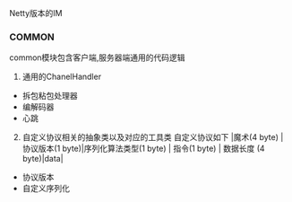 Netty版本的IM
### COMMON
common模块包含客户端,服务器端通用的代码逻辑
1. 通用的ChanelHandler
- 拆包粘包处理器
- 编解码器
- 心跳
2. 自定义协议相关的抽象类以及对应的工具类
自定义协议如下
|魔术(4 byte) | 协议版本(1 byte)|序列化算法类型(1 byte) | 指令(1 byte)  | 数据长度 (4 byte)|data|
- 协议版本
- 自定义序列化

